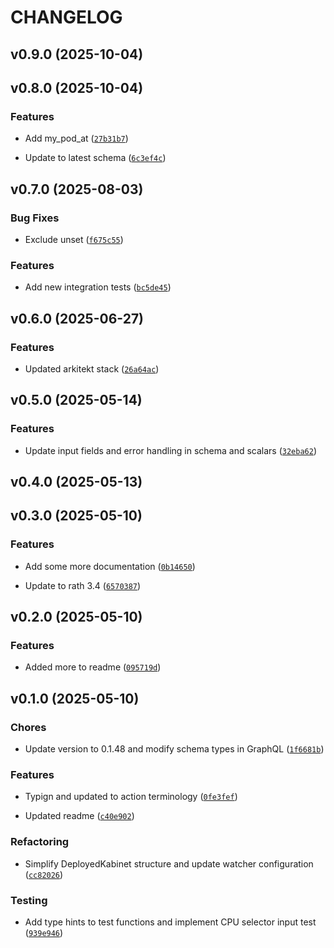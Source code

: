 # CHANGELOG


## v0.9.0 (2025-10-04)


## v0.8.0 (2025-10-04)

### Features

- Add my_pod_at
  ([`27b31b7`](https://github.com/arkitektio/kabinet/commit/27b31b751254b4a6707f422e59b1938cea4e9aa9))

- Update to latest schema
  ([`6c3ef4c`](https://github.com/arkitektio/kabinet/commit/6c3ef4c7903c18acddc218024baad9331f248914))


## v0.7.0 (2025-08-03)

### Bug Fixes

- Exclude unset
  ([`f675c55`](https://github.com/arkitektio/kabinet/commit/f675c55e79955505b5c90032975249cd3c98a1eb))

### Features

- Add new integration tests
  ([`bc5de45`](https://github.com/arkitektio/kabinet/commit/bc5de45f7d38d907d005846f09361a3fd47f2daf))


## v0.6.0 (2025-06-27)

### Features

- Updated arkitekt stack
  ([`26a64ac`](https://github.com/arkitektio/kabinet/commit/26a64acad506780da429ab61a13ec7f638439177))


## v0.5.0 (2025-05-14)

### Features

- Update input fields and error handling in schema and scalars
  ([`32eba62`](https://github.com/arkitektio/kabinet/commit/32eba627ff613ad53f5e2e9c71d2042dca3ca5ae))


## v0.4.0 (2025-05-13)


## v0.3.0 (2025-05-10)

### Features

- Add some more documentation
  ([`0b14650`](https://github.com/arkitektio/kabinet/commit/0b146509c3706b15aefa8c2f2b03dd34eace7fc8))

- Update to rath 3.4
  ([`6570387`](https://github.com/arkitektio/kabinet/commit/657038778eb8cb89c8924f89ca0f948abb0fd9a7))


## v0.2.0 (2025-05-10)

### Features

- Added more to readme
  ([`095719d`](https://github.com/arkitektio/kabinet/commit/095719d48486c7f23a6441bdf27dade6c38a7919))


## v0.1.0 (2025-05-10)

### Chores

- Update version to 0.1.48 and modify schema types in GraphQL
  ([`1f6681b`](https://github.com/arkitektio/kabinet/commit/1f6681b65958f98e68c84cd993b47271bf0d6bf9))

### Features

- Typign and updated to action terminology
  ([`0fe3fef`](https://github.com/arkitektio/kabinet/commit/0fe3fef8eeba47eac8e5a9150fb68abb94df1ddf))

- Updated readme
  ([`c40e902`](https://github.com/arkitektio/kabinet/commit/c40e9020d7be10ade6e0c10d8e93f12c5df8be1c))

### Refactoring

- Simplify DeployedKabinet structure and update watcher configuration
  ([`cc82026`](https://github.com/arkitektio/kabinet/commit/cc8202606158a15600382e33f54729e81e1ab964))

### Testing

- Add type hints to test functions and implement CPU selector input test
  ([`939e946`](https://github.com/arkitektio/kabinet/commit/939e94619ea0f1495991352790f63f4b980c3bca))
